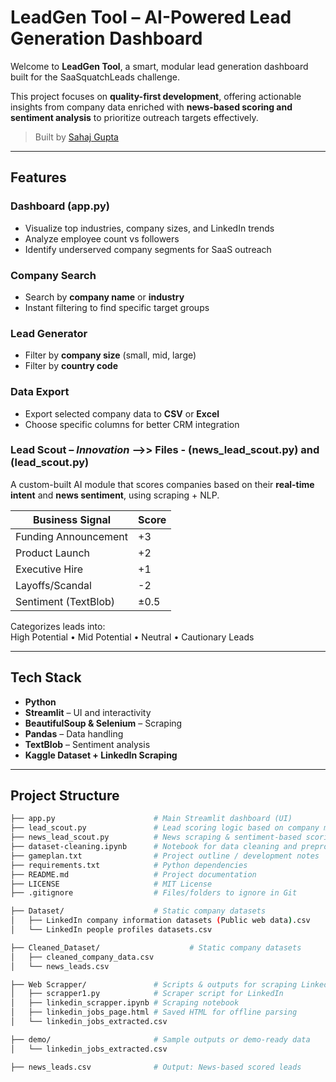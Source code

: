 # LeadGen Tool – AI-Powered Lead Generation Dashboard

Welcome to **LeadGen Tool**, a smart, modular lead generation dashboard built for the SaaSquatchLeads challenge.

This project focuses on **quality-first development**, offering actionable insights from company data enriched with **news-based scoring and sentiment analysis** to prioritize outreach targets effectively.

> Built by [Sahaj Gupta](https://github.com/PhenomSG)

---

## Features

### Dashboard (app.py)
- Visualize top industries, company sizes, and LinkedIn trends
- Analyze employee count vs followers
- Identify underserved company segments for SaaS outreach

### Company Search
- Search by **company name** or **industry**
- Instant filtering to find specific target groups

### Lead Generator
- Filter by **company size** (small, mid, large)
- Filter by **country code**

### Data Export
- Export selected company data to **CSV** or **Excel**
- Choose specific columns for better CRM integration

### Lead Scout – *Innovation*  -->> Files - (news_lead_scout.py) and (lead_scout.py)
A custom-built AI module that scores companies based on their **real-time intent** and **news sentiment**, using scraping + NLP.

| Business Signal       | Score |
|------------------------|-------|
| Funding Announcement   | +3    |
| Product Launch         | +2    |
| Executive Hire         | +1    |
| Layoffs/Scandal        | -2    |
| Sentiment (TextBlob)   | ±0.5  |

Categorizes leads into:  
High Potential • Mid Potential • Neutral • Cautionary Leads

---

## Tech Stack

- **Python**
- **Streamlit** – UI and interactivity
- **BeautifulSoup & Selenium** – Scraping
- **Pandas** – Data handling
- **TextBlob** – Sentiment analysis
- **Kaggle Dataset + LinkedIn Scraping**

---

##  Project Structure

```bash
├── app.py                      # Main Streamlit dashboard (UI)
├── lead_scout.py               # Lead scoring logic based on company metadata
├── news_lead_scout.py          # News scraping & sentiment-based scoring module
├── dataset-cleaning.ipynb      # Notebook for data cleaning and preprocessing
├── gameplan.txt                # Project outline / development notes
├── requirements.txt            # Python dependencies
├── README.md                   # Project documentation
├── LICENSE                     # MIT License
├── .gitignore                  # Files/folders to ignore in Git

├── Dataset/                    # Static company datasets
│   ├── LinkedIn company information datasets (Public web data).csv
│   └── LinkedIn people profiles datasets.csv

├── Cleaned_Dataset/                    # Static company datasets
│   ├── cleaned_company_data.csv
│   └── news_leads.csv  

├── Web Scrapper/               # Scripts & outputs for scraping LinkedIn data
│   ├── scrapper1.py            # Scraper script for LinkedIn
│   ├── linkedin_scrapper.ipynb # Scraping notebook
│   ├── linkedin_jobs_page.html # Saved HTML for offline parsing
│   └── linkedin_jobs_extracted.csv

├── demo/                       # Sample outputs or demo-ready data
│   └── linkedin_jobs_extracted.csv

├── news_leads.csv              # Output: News-based scored leads

```
